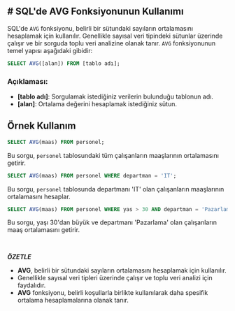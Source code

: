## **# SQL'de AVG Fonksiyonunun Kullanımı**

SQL'de `AVG` fonksiyonu, belirli bir sütundaki sayıların ortalamasını hesaplamak için kullanılır. Genellikle sayısal veri tipindeki sütunlar üzerinde çalışır ve bir sorguda toplu veri analizine olanak tanır. `AVG` fonksiyonunun temel yapısı aşağıdaki gibidir:

```sql
SELECT AVG([alan]) FROM [tablo adı];
```

### Açıklaması:

- **[tablo adı]**: Sorgulamak istediğiniz verilerin bulunduğu tablonun adı.
- **[alan]**: Ortalama değerini hesaplamak istediğiniz sütun.

## Örnek Kullanım

```sql
SELECT AVG(maas) FROM personel;
```

Bu sorgu, `personel` tablosundaki tüm çalışanların maaşlarının ortalamasını getirir.

```sql
SELECT AVG(maas) FROM personel WHERE departman = 'IT';
```

Bu sorgu, `personel` tablosunda departmanı 'IT' olan çalışanların maaşlarının ortalamasını hesaplar.

```sql
SELECT AVG(maas) FROM personel WHERE yas > 30 AND departman = 'Pazarlama';
```

Bu sorgu, yaşı 30'dan büyük ve departmanı 'Pazarlama' olan çalışanların maaş ortalamasını getirir.

&nbsp;

**_ÖZETLE_**

- **AVG**, belirli bir sütundaki sayıların ortalamasını hesaplamak için kullanılır.
- Genellikle sayısal veri tipleri üzerinde çalışır ve toplu veri analizi için faydalıdır.
- **AVG** fonksiyonu, belirli koşullarla birlikte kullanılarak daha spesifik ortalama hesaplamalarına olanak tanır.
